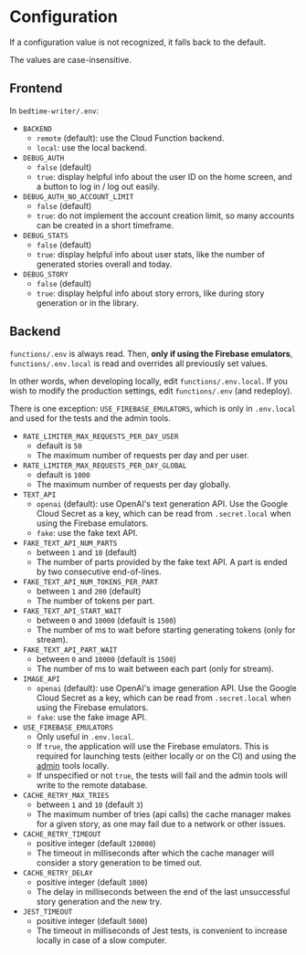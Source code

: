 # Configuration

If a configuration value is not recognized, it falls back to the default.

The values are case-insensitive.

## Frontend

In `bedtime-writer/.env`:

* `BACKEND`
    * `remote` (default): use the Cloud Function backend.
    * `local`: use the local backend.
* `DEBUG_AUTH`
    * `false` (default)
    * `true`: display helpful info about the user ID on the home screen, and a button to
      log in / log out easily.
* `DEBUG_AUTH_NO_ACCOUNT_LIMIT`
  * `false` (default)
  * `true`: do not implement the account creation limit, so many accounts can be created in a short timeframe.
* `DEBUG_STATS`
    * `false` (default)
    * `true`: display helpful info about user stats, like the number of generated stories overall and today.
* `DEBUG_STORY`
  * `false` (default)
  * `true`: display helpful info about story errors, like during story generation or in the library.

## Backend

`functions/.env` is always read. Then, **only if using the Firebase emulators**,
`functions/.env.local` is read and overrides all previously set values.

In other words, when developing locally, edit `functions/.env.local`. If you wish to modify the
production settings, edit `functions/.env` (and redeploy).

There is one exception: `USE_FIREBASE_EMULATORS`, which is only in `.env.local` and used for the
tests and the admin tools.

* `RATE_LIMITER_MAX_REQUESTS_PER_DAY_USER`
    * default is `50`
    * The maximum number of requests per day and per user.
* `RATE_LIMITER_MAX_REQUESTS_PER_DAY_GLOBAL`
    * default is `1000`
    * The maximum number of requests per day globally.
* `TEXT_API`
    * `openai` (default): use OpenAI's text generation API. Use the Google Cloud Secret as a key,
      which can be read from `.secret.local` when using the Firebase emulators.
    * `fake`: use the fake text API.
* `FAKE_TEXT_API_NUM_PARTS`
    * between `1` and `10` (default)
    * The number of parts provided by the fake text API. A part is ended by two consecutive
      end-of-lines.
* `FAKE_TEXT_API_NUM_TOKENS_PER_PART`
    * between `1` and `200` (default)
    * The number of tokens per part.
* `FAKE_TEXT_API_START_WAIT`
    * between `0` and `10000` (default is `1500`)
    * The number of ms to wait before starting generating tokens (only for stream).
* `FAKE_TEXT_API_PART_WAIT`
    * between `0` and `10000` (default is `1500`)
    * The number of ms to wait between each part (only for stream).
* `IMAGE_API`
    * `openai` (default): use OpenAI's image generation API. Use the Google Cloud Secret as a key,
      which can be read from `.secret.local` when using the Firebase emulators.
    * `fake`: use the fake image API.
* `USE_FIREBASE_EMULATORS`
    * Only useful in `.env.local`. 
    * If `true`, the application will use the Firebase emulators. This is required for launching
      tests (either locally or on the CI) and using the [admin](./admin.md) tools locally.
    * If unspecified or not `true`, the tests will fail and the admin tools will write to the remote
      database.
* `CACHE_RETRY_MAX_TRIES`
  * between `1` and `10` (default `3`)
  * The maximum number of tries (api calls) the cache manager makes for a given story, as one may
    fail due to a network or other issues.
* `CACHE_RETRY_TIMEOUT`
  * positive integer (default `120000`)
  * The timeout in milliseconds after which the cache manager will consider a story generation to
    be timed out.
* `CACHE_RETRY_DELAY`
  * positive integer (default `1000`)
  * The delay in milliseconds between the end of the last unsuccessful story generation and the new 
    try.
* `JEST_TIMEOUT`
  * positive integer (default `5000`)
  * The timeout in milliseconds of Jest tests, is convenient to increase locally in case of a slow
    computer.

